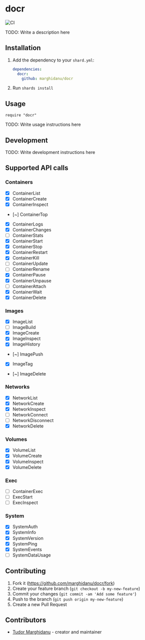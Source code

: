 # docr

![CI](https://github.com/marghidanu/docr/workflows/CI/badge.svg)

TODO: Write a description here

## Installation

1. Add the dependency to your `shard.yml`:

   ```yaml
   dependencies:
     docr:
       github: marghidanu/docr
   ```

2. Run `shards install`

## Usage

```crystal
require "docr"
```

TODO: Write usage instructions here

## Development

TODO: Write development instructions here

## Supported API calls

### Containers

* [x] ContainerList
* [x] ContainerCreate
* [x] ContainerInspect
* [~] ContainerTop
* [x] ContainerLogs
* [x] ContainerChanges
* [ ] ContainerStats
* [x] ContainerStart
* [x] ContainerStop
* [x] ContainerRestart
* [x] ContainerKill
* [ ] ContainerUpdate
* [ ] ContainerRename
* [x] ContainerPause
* [x] ContainerUnpause
* [ ] ContainerAttach
* [x] ContainerWait
* [x] ContainerDelete

### Images

* [x] ImageList
* [ ] ImageBuild
* [x] ImageCreate
* [x] ImageInspect
* [x] ImageHistory
* [~] ImagePush
* [x] ImageTag
* [~] ImageDelete

### Networks

* [x] NetworkList
* [x] NetworkCreate
* [x] NetworkInspect
* [ ] NetworkConnect
* [ ] NetworkDisconnect
* [x] NetworkDelete

### Volumes

* [x] VolumeList
* [x] VolumeCreate
* [x] VolumeInspect
* [x] VolumeDelete

### Exec

* [ ] ContainerExec
* [ ] ExecStart
* [ ] ExecInspect

### System

* [x] SystemAuth
* [x] SystemInfo
* [x] SystemVersion
* [x] SystemPing
* [x] SystemEvents
* [ ] SystemDataUsage

## Contributing

1. Fork it (<https://github.com/marghidanu/docr/fork>)
2. Create your feature branch (`git checkout -b my-new-feature`)
3. Commit your changes (`git commit -am 'Add some feature'`)
4. Push to the branch (`git push origin my-new-feature`)
5. Create a new Pull Request

## Contributors

- [Tudor Marghidanu](https://github.com/marghidanu) - creator and maintainer

